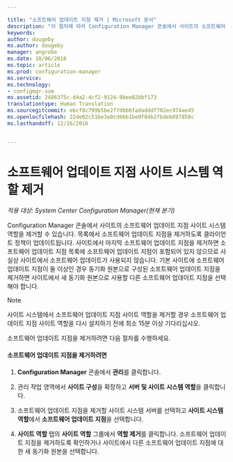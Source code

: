 ```yaml
---

title: "소프트웨어 업데이트 지점 제거 | Microsoft 문서"
description: "이 절차에 따라 Configuration Manager 콘솔에서 사이트의 소프트웨어 업데이트 지점 사이트 시스템 역할을 제거할 수 있습니다."
keywords: 
author: dougeby
ms.author: dougeby
manager: angrobe
ms.date: 10/06/2016
ms.topic: article
ms.prod: configuration-manager
ms.service: 
ms.technology:
- configmgr-sum
ms.assetid: 2486375c-d4a2-4cf2-9124-9bee02bbf173
translationtype: Human Translation
ms.sourcegitcommit: e6cf8c799b5be2f7dbb6fadadddf702ec974ae45
ms.openlocfilehash: 22de02c51be3a0cd66b1be0f04b2fbdeb897858c
ms.lasthandoff: 12/16/2016


---
```

#  <a name="BKMK_RemoveSUP"></a> 소프트웨어 업데이트 지점 사이트 시스템 역할 제거  

*적용 대상: System Center Configuration Manager(현재 분기)*

Configuration Manager 콘솔에서 사이트의 소프트웨어 업데이트 지점 사이트 시스템 역할을 제거할 수 있습니다. 목록에서 소프트웨어 업데이트 지점을 제거하도록 클라이언트 정책이 업데이트됩니다. 사이트에서 마지막 소프트웨어 업데이트 지점을 제거하면 소프트웨어 업데이트 지점 목록에 소프트웨어 업데이트 지점이 포함되어 있지 않으므로 사실상 사이트에서 소프트웨어 업데이트가 사용되지 않습니다. 기본 사이트에 소프트웨어 업데이트 지점이 둘 이상인 경우 동기화 원본으로 구성된 소프트웨어 업데이트 지점을 제거하면 사이트에서 새 동기화 원본으로 사용할 다른 소프트웨어 업데이트 지점을 선택해야 합니다.  

> [!NOTE]  
>  사이트 시스템에서 소프트웨어 업데이트 지점 사이트 역할을 제거할 경우 소프트웨어 업데이트 지점 사이트 역할을 다시 설치하기 전에 최소 15분 이상 기다리십시오.  

 소프트웨어 업데이트 지점을 제거하려면 다음 절차를 수행하세요.  

#### <a name="to-remove-the-software-update-point"></a>소프트웨어 업데이트 지점을 제거하려면  

1.  **Configuration Manager** 콘솔에서 **관리**를 클릭합니다.  

2.  관리 작업 영역에서 **사이트 구성**을 확장하고 **서버 및 사이트 시스템 역할**을 클릭합니다.  

3.  소프트웨어 업데이트 지점을 제거할 사이트 시스템 서버를 선택하고 **사이트 시스템 역할**에서 **소프트웨어 업데이트 지점**을 선택합니다.  

4.  **사이트 역할** 탭의 **사이트 역할** 그룹에서 **역할 제거**를 클릭합니다. 소프트웨어 업데이트 지점을 제거하도록 확인하거나 사이트에서 다른 소프트웨어 업데이트 지점에 대한 새 동기화 원본을 선택합니다.  

